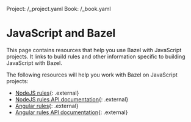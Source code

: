 Project: /_project.yaml
Book: /_book.yaml

# JavaScript and Bazel

This page contains resources that help you use Bazel with JavaScript projects.
It links to build rules and other information specific to building JavaScript
with Bazel.

The following resources will help you work with Bazel on JavaScript projects:

*  [NodeJS rules](https://github.com/bazelbuild/rules_nodejs/){: .external}
*  [NodeJS rules API documentation](https://bazelbuild.github.io/rules_nodejs/){: .external}
*  [Angular rules](https://www.npmjs.com/package/@angular/bazel){: .external}
*  [Angular rules API documentation](https://angular.github.io/bazel-builds/){: .external}
